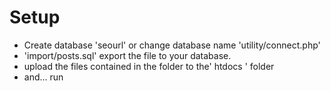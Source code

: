 # Setup

<ul>
<li> Create database 'seourl' or change database name 'utility/connect.php'
<li> 'import/posts.sql' export the file to your database.
<li> upload the files contained in the folder to the' htdocs ' folder
<li> and... run
</ul>